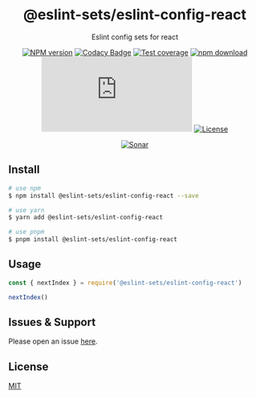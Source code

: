<div style="text-align: center;" align="center">

# @eslint-sets/eslint-config-react

Eslint config sets for react

[![NPM version][npm-image]][npm-url]
[![Codacy Badge][codacy-image]][codacy-url]
[![Test coverage][codecov-image]][codecov-url]
[![npm download][download-image]][download-url]
[![gzip][gzip-image]][gzip-url]
[![License][license-image]][license-url]

[![Sonar][sonar-image]][sonar-url]

</div>

## Install

```bash
# use npm
$ npm install @eslint-sets/eslint-config-react --save

# use yarn
$ yarn add @eslint-sets/eslint-config-react

# use pnpm
$ pnpm install @eslint-sets/eslint-config-react
```

## Usage

```js
const { nextIndex } = require('@eslint-sets/eslint-config-react')

nextIndex()
```

## Issues & Support

Please open an issue [here](https://github.com/saqqdy/@eslint-sets/eslint-config-react/issues).

## License

[MIT](LICENSE)

[npm-image]: https://img.shields.io/npm/v/@eslint-sets/eslint-config-react.svg?style=flat-square
[npm-url]: https://npmjs.org/package/@eslint-sets/eslint-config-react
[codacy-image]: https://app.codacy.com/project/badge/Grade/f70d4880e4ad4f40aa970eb9ee9d0696
[codacy-url]: https://www.codacy.com/gh/saqqdy/@eslint-sets/eslint-config-react/dashboard?utm_source=github.com&utm_medium=referral&utm_content=saqqdy/@eslint-sets/eslint-config-react&utm_campaign=Badge_Grade
[codecov-image]: https://img.shields.io/codecov/c/github/saqqdy/@eslint-sets/eslint-config-react.svg?style=flat-square
[codecov-url]: https://codecov.io/github/saqqdy/@eslint-sets/eslint-config-react?branch=master
[download-image]: https://img.shields.io/npm/dm/@eslint-sets/eslint-config-react.svg?style=flat-square
[download-url]: https://npmjs.org/package/@eslint-sets/eslint-config-react
[gzip-image]: http://img.badgesize.io/https://unpkg.com/@eslint-sets/eslint-config-react/index.js?compression=gzip&label=gzip%20size:%20JS
[gzip-url]: http://img.badgesize.io/https://unpkg.com/@eslint-sets/eslint-config-react/index.js?compression=gzip&label=gzip%20size:%20JS
[license-image]: https://img.shields.io/badge/License-MIT-blue.svg
[license-url]: LICENSE
[sonar-image]: https://sonarcloud.io/api/project_badges/quality_gate?project=saqqdy_eslint-sets
[sonar-url]: https://sonarcloud.io/dashboard?id=saqqdy_eslint-sets
